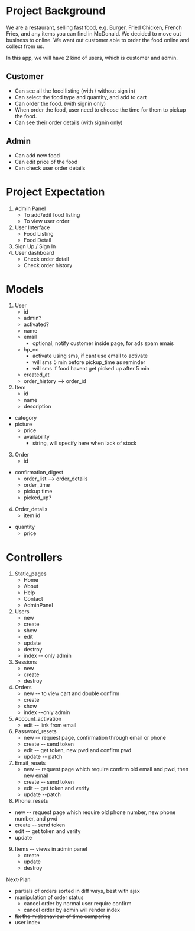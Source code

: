 # Project Background
We are a restaurant, selling fast food, e.g. Burger, Fried Chicken, French Fries, and any items you can find in McDonald. We decided to move out business to online. We want out customer able to order the food online and collect from us. 

In this app, we will have 2 kind of users, which is customer and admin. 

## Customer
 - Can see all the food listing (with / without sign in)
 - Can select the food type and quantity, and add to cart 
 - Can order the food. (with signin only)
 - When order the food, user need to choose the time for them to pickup the food.
 - Can see their order details (with signin only)

## Admin
 - Can add new food
 - Can edit price of the food
 - Can check user order details

# Project Expectation
 1. Admin Panel
	- To add/edit food listing
	- To view user order
 2. User Interface
	- Food Listing
	- Food Detail
 3. Sign Up / Sign In
 4. User dashboard
	- Check order detail
	- Check order history

# Models
	
1. User
	* id
	* admin?
	* activated?
	* name
	* email
		* optional, notify customer inside page, for ads spam emais
	* hp_no
		* activate using sms, if cant use email to activate
		* will sms 5 min before pickup_time as reminder
		* will sms if food havent get picked up after 5 min
	* created_at
	* order_history --> order_id
2. Item
	* id
	* name
	* description
  * category
  * picture
	* price
	* availability
		* string, will specify here when lack of stock
3. Order
	* id
  * confirmation_digest
	* order_list --> order_details
	* order_time
	* pickup time
	* picked_up?
4. Order_details
	* item id
  * quantity
	* price

# Controllers
1. Static_pages
	* Home
	* About
	* Help
	* Contact
	* AdminPanel
2. Users
	* new
	* create
	* show
	* edit
	* update
	* destroy
	* index -- only admin
3. Sessions
	* new
	* create
	* destroy
4. Orders
	* new -- to view cart and double confirm
	* create
	* show
	* index --only admin
5. Account_activation
	* edit -- link from email
6. Password_resets
	* new -- request page, confirmation through email or phone
	* create -- send token
	* edit -- get token, new pwd and confirm pwd
	* update -- patch
7. Email_resets
	* new -- request page which require confirm old email and pwd, then new email
	* create -- send token
	* edit -- get token and verify
	* update --patch
8. Phone_resets
  * new -- request page which require old phone number, new phone number, and pwd
  * create -- send token
  * edit -- get token and verify
  * update
9. Items -- views in admin panel
	* create
	* update
	* destroy

Next-Plan
  * partials of orders sorted in diff ways, best with ajax
  * manipulation of order status
    * cancel order by normal user require confirm
    * cancel order by admin will render index
  * ~~fix the misbehaviour of time comparing~~
  * user index

